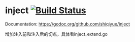inject [![Build Status](https://secure.travis-ci.org/facebookgo/inject.png)](https://travis-ci.org/facebookgo/inject)
======

Documentation: https://godoc.org/github.com/shiqiyue/inject

增加注入前和注入后的切点，具体看inject_extend.go
